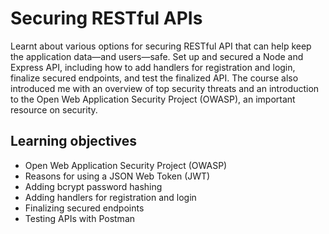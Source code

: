 # Securing RESTful APIs
Learnt about various options for securing RESTful API that can help keep the application data—and users—safe.  Set up and secured a Node and Express API, including how to add handlers for registration and login, finalize secured endpoints, and test the finalized API. The course also introduced me with an overview of top security threats and an introduction to the Open Web Application Security Project (OWASP), an important resource on security.

## Learning objectives
* Open Web Application Security Project (OWASP)
* Reasons for using a JSON Web Token (JWT)
* Adding bcrypt password hashing
* Adding handlers for registration and login
* Finalizing secured endpoints
* Testing APIs with Postman
